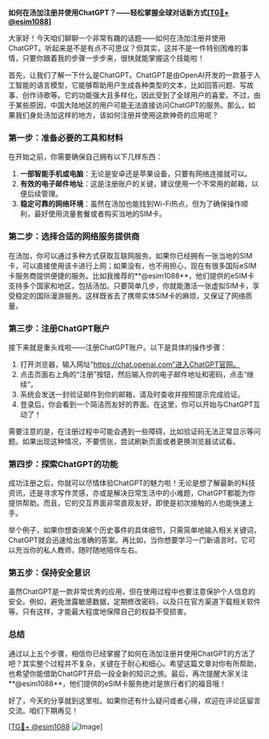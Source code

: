 **如何在汤加注册并使用ChatGPT？——轻松掌握全球对话新方式[[TG💪+ @esim1088](https://t.me/s/esim1088)]**

大家好！今天咱们聊聊一个非常有趣的话题——如何在汤加注册并使用ChatGPT。听起来是不是有点不可思议？但其实，这并不是一件特别困难的事情，只要你跟着我的步骤一步步来，很快就能掌握这个技能啦！

首先，让我们了解一下什么是ChatGPT。ChatGPT是由OpenAI开发的一款基于人工智能的语言模型，它能够帮助用户生成各种类型的文本，比如回答问题、写故事、创作诗歌等。它的功能强大且多样化，因此受到了全球用户的喜爱。不过，由于某些原因，中国大陆地区的用户可能无法直接访问ChatGPT的服务。那么，如果我们身处汤加这样的地方，该如何注册并使用这款神奇的应用呢？

### **第一步：准备必要的工具和材料**

在开始之前，你需要确保自己拥有以下几样东西：

1. **一部智能手机或电脑**：无论是安卓还是苹果设备，只要有网络连接就可以。
2. **有效的电子邮件地址**：这是注册账户的关键，建议使用一个不常用的邮箱，以便后续管理。
3. **稳定可靠的网络环境**：虽然在汤加也能找到Wi-Fi热点，但为了确保操作顺利，最好使用流量套餐或者购买当地的SIM卡。

### **第二步：选择合适的网络服务提供商**

在汤加，你可以通过多种方式获取互联网服务。如果你已经拥有一张当地的SIM卡，可以直接使用该卡进行上网；如果没有，也不用担心，现在有很多国际eSIM卡服务商提供便捷的服务。比如我推荐的**@esim1088**，他们提供的eSIM卡支持多个国家和地区，包括汤加。只要简单几步，你就能激活一张虚拟SIM卡，享受稳定的国际漫游服务。这样既省去了携带实体SIM卡的麻烦，又保证了网络质量。

### **第三步：注册ChatGPT账户**

接下来就是重头戏啦——注册ChatGPT账户。以下是具体的操作步骤：

1. 打开浏览器，输入网址“https://chat.openai.com”进入ChatGPT官网。
2. 点击页面右上角的“注册”按钮，然后输入你的电子邮件地址和密码，点击“继续”。
3. 系统会发送一封验证邮件到你的邮箱，请及时查收并按照提示完成验证。
4. 登录后，你会看到一个简洁而友好的界面。在这里，你可以开始与ChatGPT互动了！

需要注意的是，在注册过程中可能会遇到一些障碍，比如验证码无法正常显示等问题。如果出现这种情况，不要慌张，尝试刷新页面或者更换浏览器试试看。

### **第四步：探索ChatGPT的功能**

成功注册之后，你就可以尽情体验ChatGPT的魅力啦！无论是想了解最新的科技资讯，还是寻求写作灵感，亦或是解决日常生活中的小难题，ChatGPT都能为你提供帮助。而且，它的交互界面非常直观友好，即使是初次接触的人也能快速上手。

举个例子，如果你想查询某个历史事件的具体细节，只需简单地输入相关关键词，ChatGPT就会迅速给出准确的答案。再比如，当你想要学习一门新语言时，它可以充当你的私人教师，随时随地陪伴左右。

### **第五步：保持安全意识**

虽然ChatGPT是一款非常优秀的应用，但在使用过程中也要注意保护个人信息的安全。例如，避免泄露敏感数据，定期修改密码，以及只在官方渠道下载相关软件等。只有这样，才能最大程度地保障自己的权益不受损害。

### **总结**

通过以上五个步骤，相信你已经掌握了如何在汤加注册并使用ChatGPT的方法了吧？其实整个过程并不复杂，关键在于耐心和细心。希望这篇文章对你有所帮助，也希望你能借助ChatGPT开启一段全新的知识之旅。最后，再次提醒大家关注**@esim1088**，他们提供的eSIM卡服务绝对是旅行者们的福音哦！

好了，今天的分享就到这里啦。如果你还有什么疑问或者心得，欢迎在评论区留言交流。咱们下期再见！

[[TG💪+ @esim1088](https://t.me/s/esim1088) ![Image](https://i.postimg.cc/4NQfJmqS/Snipaste-2025-05-13-00-14-12.png)]